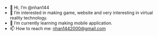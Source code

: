 - 👋 Hi, I’m @nhan144
- 👀 I’m interested in making game, website and very interesting in virtual reality technology.
- 🌱 I’m currently learning making mobile application.
- 📫 How to reach me: nhan1442000@gmail.com

<!---
nhan144/nhan144 is a ✨ special ✨ repository because its `README.md` (this file) appears on your GitHub profile.
You can click the Preview link to take a look at your changes.
--->

